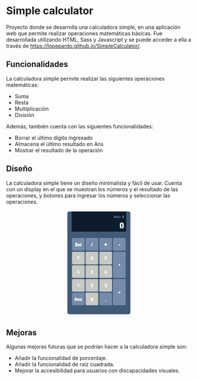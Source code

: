 # Simple calculator
Proyecto donde se desarrolla una calculadora simple, en una aplicación web que permite realizar operaciones matemáticas básicas. Fue desarrollada utilizando HTML, Sass y Javascript y se puede acceder a ella a través de https://lopepardo.github.io/SimpleCalculator/.

## Funcionalidades
La calculadora simple permite realizar las siguientes operaciones matemáticas:
- Suma
- Resta
- Multiplicación
- División

Además, también cuenta con las siguientes funcionalidades:
- Borrar el último dígito ingresado
- Almacena el último resultado en Ans
- Mostrar el resultado de la operación

## Diseño
La calculadora simple tiene un diseño minimalista y fácil de usar. Cuenta con un display en el que se muestran los números y el resultado de las operaciones, y botones para ingresar los números y seleccionar las operaciones.

<p align="center">
  <img src="https://github.com/LuisFelipeL/Simple-Calculator/blob/master/Calculator.PNG" width="180px">
</p>

## Mejoras
Algunas mejoras futuras que se podrían hacer a la calculadora simple son:
- Añadir la funcionalidad de porcentaje.
- Añadir la funcionalidad de raíz cuadrada.
- Mejorar la accesibilidad para usuarios con discapacidades visuales.

